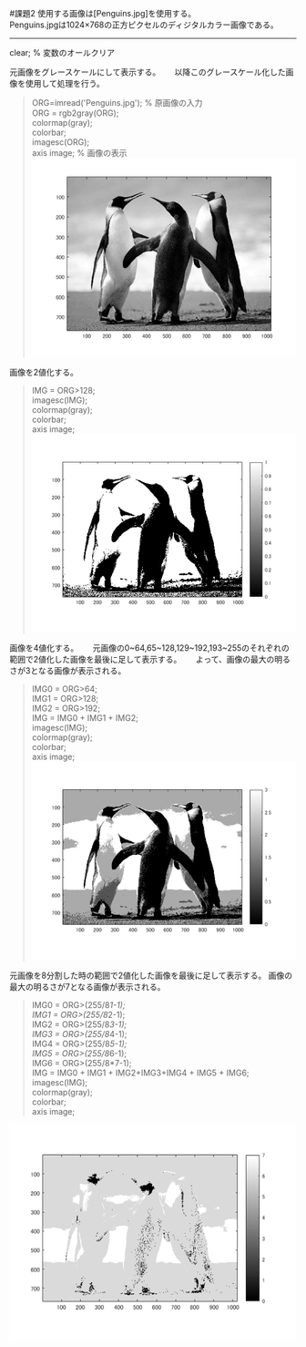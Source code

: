 #課題2
使用する画像は[Penguins.jpg]を使用する。  
Penguins.jpgは1024×768の正方ピクセルのディジタルカラー画像である。

--- 
 clear; % 変数のオールクリア 
 
元画像をグレースケールにして表示する。　　
以降このグレースケール化した画像を使用して処理を行う。　　　　
> ORG=imread('Penguins.jpg'); % 原画像の入力   
> ORG = rgb2gray(ORG);   
> colormap(gray);   
> colorbar;   
> imagesc(ORG);   
> axis image; % 画像の表示  
![2-1.png](https://github.com/noritama101/MATLAB-Image-Processing-Technology/blob/master/%E8%AA%B2%E9%A1%8C/Images/2/2-1.png)  

画像を2値化する。
> IMG = ORG>128;   
> imagesc(IMG);   
> colormap(gray);   
> colorbar;    
> axis image;   
![2-2.png](https://github.com/noritama101/MATLAB-Image-Processing-Technology/blob/master/%E8%AA%B2%E9%A1%8C/Images/2/2-2.png)  
 
画像を4値化する。　　
元画像の0~64,65~128,129~192,193~255のそれぞれの範囲で2値化した画像を最後に足して表示する。　　
よって、画像の最大の明るさが3となる画像が表示される。
> IMG0 = ORG>64;   
> IMG1 = ORG>128;   
> IMG2 = ORG>192;   
> IMG = IMG0 + IMG1 + IMG2;   
> imagesc(IMG);   
> colormap(gray);   
> colorbar;    
> axis image;   
![2-3.png](https://github.com/noritama101/MATLAB-Image-Processing-Technology/blob/master/%E8%AA%B2%E9%A1%8C/Images/2/2-3.png)  
 
元画像を8分割した時の範囲で2値化した画像を最後に足して表示する。
画像の最大の明るさが7となる画像が表示される。  
> IMG0 = ORG>(255/8*1-1);   
> IMG1 = ORG>(255/8*2-1);   
> IMG2 = ORG>(255/8*3-1);   
> IMG3 = ORG>(255/8*4-1);  
> IMG4 = ORG>(255/8*5-1);   
> IMG5 = ORG>(255/8*6-1);   
> IMG6 = ORG>(255/8*7-1);   
> IMG = IMG0 + IMG1 + IMG2+IMG3+IMG4 + IMG5 + IMG6;   
> imagesc(IMG);   
> colormap(gray);   
> colorbar;    
> axis image;  

![2-4.png](https://github.com/noritama101/MATLAB-Image-Processing-Technology/blob/master/%E8%AA%B2%E9%A1%8C/Images/2/2-4.png)  

